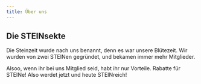 ```yaml
---
title: Über uns
---
```

## Die STEINsekte
Die Steinzeit wurde nach uns benannt, denn es war unsere Blütezeit. Wir wurden von zwei STEINen gegründet, und bekamen immer mehr Mitglieder. 

Alsoo, wenn ihr bei uns Mitglied seid, habt ihr nur Vorteile. Rabatte für STEINe! Also werdet jetzt und heute STEINreich!